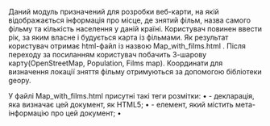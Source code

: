 Даний модуль призначений для розробки веб-карти, на якій відображається інформація про місце, де знятий фільм, назва самого фільму та кількість населення у даній країні. Користувач повинен ввести рік, за яким власне і будується карта із фільмами. Як результат користувач отримає html-файл із назвою Map_with_films.html . Після переходу за посиланням користувач побачить 3-шарову карту(OpenStreetMap, Population, Films map). Координати для визначення локації зняття фільму отримуються за допомогою бібліотеки geopy.

У файлі Map_with_films.html присутні такі теги розмітки:
•	<!DOCTYPE html> - декларація, яка визначає цей документ, як HTML5;
•	<head> - елемент, який містить мета-інформацію про цей документ;
•	<script> -  тег, який використовується, щоб визначати сценарій на стороні клієнта;
•	<meta> - тег, який надає метадані про документ HTML, вони не відображатимуться на сторінці, але будуть доступними для машин;
•	<link> - визначає зв’язок між документом та зовнішнім ресурсом;
•	<style> - тег визначає інформацію про стиль для HTML-документа;
•	<body> - тег визначає тіло документа, містить весь вміст HTML-документа, наприклад текст, гіперпосилання, зображення і тд;
•	<div> - тег визначає поділ або розділ у HTML-документі.

Така карта нам надає можливість дослідити історію фільмів, дізнатись рік їхнього виходу, локацію, де вони були зняті та кількість населення у тій чи іншій країні зйомок. Також за допомогою роботи, ми можемо навчитись працювати із бібліотеками geopy та folium.
